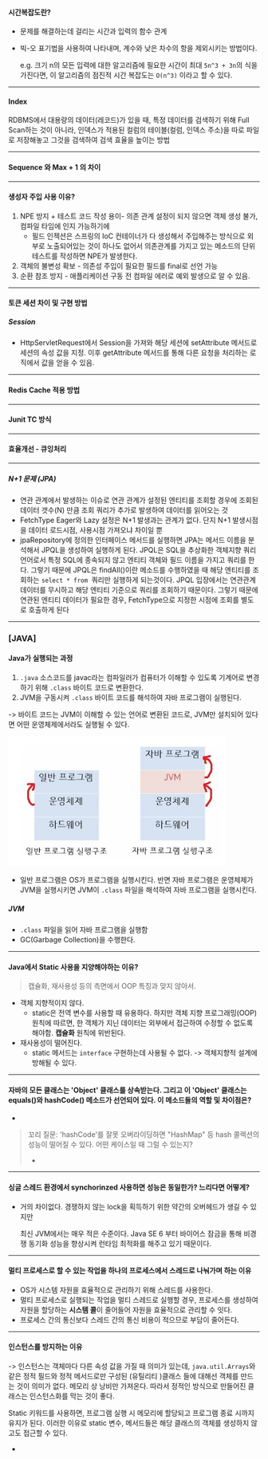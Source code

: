 #### 시간복잡도란?

* 문제를 해결하는데 걸리는 시간과 입력의 함수 관계

* 빅-오 표기법을 사용하여 나타내며, 계수와 낮은 차수의 항을 제외시키는 방법이다.

  e.g. 크기 n의 모든 입력에 대한 알고리즘에 필요한 시간이 최대 `5n^3 + 3n`의 식을 가진다면, 이 알고리즘의 점진적 시간 복잡도는 `O(n^3)` 이라고 할 수 있다.

---

#### Index

RDBMS에서 대용량의 데이터(레코드)가 있을 때, 특정 데이터를 검색하기 위해 Full Scan하는 것이 아니라, 인덱스가 적용된 컬럼의 테이블(컬럼, 인덱스 주소)을 따로 파일로 저장해놓고 그것을 검색하여 검색 효율을 높이는 방법

---

#### Sequence 와 Max + 1 의 차이



---

#### 생성자 주입 사용 이유?

1. NPE 방지 + 테스트 코드 작성 용이- 의존 관계 설정이 되지 않으면 객체 생성 불가, 컴파일 타임에 인지 가능하기에
   * 필드 인젝션은 스프링의 IoC 컨테이너가 다 생성해서 주입해주는 방식으로 외부로 노출되어있는 것이 하나도 없어서 의존관계를 가지고 있는 메소드의 단위테스트를 작성하면 NPE가 발생한다.
2. 객체의 불변성 확보 - 의존성 주입이 필요한 필드를 final로 선언 가능
3. 순환 참조 방지 - 애플리케이션 구동 전 컴파일 에러로 예외 발생으로 알 수 있음.

---

#### 토큰 세션 차이 및 구현 방법

##### Session

* HttpServletRequest에서 Session을 가져와 해당 세션에 setAttribute 메서드로 세션의 속성 값을 지정. 이후 getAttribute 메서드를 통해 다른 요청을 처리하는 로직에서 값을 얻을 수 있음.

---

#### Redis Cache 적용 방법



---

#### Junit TC 방식



---

#### 효율개선 - 큐잉처리



---

##### N+1 문제 (JPA)

* 연관 관계에서 발생하는 이슈로 연관 관계가 설정된 엔티티를 조회할 경우에 조회된 데이터 갯수(N) 만큼 조회 쿼리가 추가로 발생하여 데이터를 읽어오는 것
* FetchType Eager와 Lazy 설정은 N+1 발생과는 관계가 없다. 단지 N+1 발생시점을 데이터 로드시점, 사용시점 가져오냐 차이일 뿐
* jpaRepository에 정의한 인터페이스 메서드를 실행하면 JPA는 메서드 이름을 분석해서 JPQL을 생성하여 실행하게 된다. JPQL은 SQL을 추상화한 객체지향 쿼리 언어로서 특정 SQL에 종속되지 않고 엔티티 객체와 필드 이름을 가지고 쿼리를 한다. 그렇기 때문에 JPQL은 findAll()이란 메소드를 수행하였을 때 해당 엔티티를 조회하는 `select * from `쿼리만 실행하게 되는것이다. JPQL 입장에서는 연관관계 데이터를 무시하고 해당 엔티티 기준으로 쿼리를 조회하기 때문이다. 그렇기 때문에 연관된 엔티티 데이터가 필요한 경우, FetchType으로 지정한 시점에 조회를 별도로 호출하게 된다

---

### [JAVA]

#### Java가 실행되는 과정

1. `.java` 소스코드를 javac라는 컴파일러가 컴퓨터가 이해할 수 있도록 기계어로 변경하기 위해 `.class` 바이트 코드로 변환한다. 
2. JVM을 구동시켜 `.class` 바이트 코드를 해석하여 자바 프로그램이 실행된다.

-> 바이트 코드는 JVM이 이해할 수 있는 언어로 변환된 코드로, JVM만 설치되어 있다면 어떤 운영체제에서라도 실행될 수 있다.

![jvm](img/jvm.PNG)

* 일반 프로그램은 OS가 프로그램을 실행시킨다. 반면 자바 프로그램은 운영체제가 JVM을 실행시키면 JVM이 `.class` 파일을 해석하여 자바 프로그램을 실행시킨다.

##### JVM

* `.class` 파일을 읽어 자바 프로그램을 실행함
* GC(Garbage Collection)을 수행한다.

---

#### Java에서 Static 사용을 지양해야하는 이유?

> 캡슐화, 재사용성 등의 측면에서 OOP 특징과 맞지 않아서.

* 객체 지향적이지 않다.
  * static은 전역 변수를 사용할 때 유용하다. 하지만 객체 지향 프로그래밍(OOP) 원칙에 따르면, 한 객체가 지닌 데이터는 외부에서 접근하여 수정할 수 없도록 해야함. **캡슐화** 원칙에 위반된다.
* 재사용성이 떨어진다.
  * static 메서드는 `interface` 구현하는데 사용될 수 없다. -> 객체지향적 설계에 방해될 수 있다.

---

#### 자바의 모든 클래스는 'Object' 클래스를 상속받는다. 그리고 이 'Object' 클래스는 equals()와 hashCode() 메소드가 선언되어 있다. 이 메소드들의 역할 및 차이점은?

* 

> 꼬리 질문: 'hashCode'를 잘못 오버라이딩하면 "HashMap" 등 hash 콜렉션의 성능이 떨어질 수 있다. 어떤 케이스일 때 그럴 수 있는지?
>
> * 

---

#### 싱글 스레드 환경에서 synchorinzed 사용하면 성능은 동일한가? 느리다면 어떻게?

* 거의 차이없다. 경쟁하지 않는 lock을 획득하기 위한 약간의 오버헤드가 생길 수 있지만

  최신 JVM에서는 매우 적은 수준이다. Java SE 6 부터 바이어스 잠금을 통해 비경쟁 동기화 성능을 향상시켜 런타임 최적화를 해주고 있기 때문이다.

---

#### 멀티 프로세스로 할 수 있는 작업을 하나의 프로세스에서 스레드로 나눠가며 하는 이유

* OS가 시스템 자원을 효율적으로 관리하기 위해 스레드를 사용한다.
* 멀티 프로세스로 실행되는 작업을 멀티 스레드로 실행할 경우, 프로세스를 생성하여 자원을 할당하는 **시스템 콜**이 줄어들어 자원을 효율적으로 관리할 수 잇다.
* 프로세스 간의 통신보다 스레드 간의 통신 비용이 적으므로 부담이 줄어든다.

---

#### 인스턴스를 방지하는 이유

-> 인스턴스는 객체마다 다른 속성 값을 가질 때 의미가 있는데, `java.util.Arrays`와 같은 정적 필드와 정적 메서드로만 구성된 (유틸리티 )클래스 들에 대해선 객체를 만드는 것이 의미가 없다. 메모리 상 낭비만 가져온다. 따라서 정적인 방식으로 만들어진 클래스는 인스턴스화를 막는 것이 좋다.

Static 키워드를 사용하면, 프로그램 실행 시 메모리에 할당되고 프로그램 종료 시까지 유지가 된다. 이러한 이유로 static 변수, 메서드들은 해당 클래스의 객체를 생성하지 않고도 접근할 수 있다.

* 





































